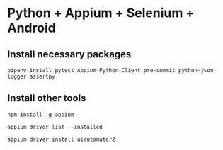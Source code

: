 # Python + Appium + Selenium + Android

## Install necessary packages

```shell
pipenv install pytest Appium-Python-Client pre-commit python-json-logger assertpy
```

## Install other tools

```shell
npm install -g appium
```

```shell
appium driver list --installed
```

```shell
appium driver install uiautomator2
```